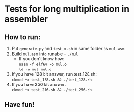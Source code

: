 # Tests for long multiplication in assembler

## How to run:

1. Put `generate.py` and `test_x.sh` in same folder as `mul.asm`
2. Build `mul.asm` into runable - `./mul`
      * If you don't know how:  
      `nasm -f elf64 -o mul.o`  
      `ld -o mul mul.o`
3. If you have 128 bit answer, run test_128.sh:  
`chmod +x test_128.sh && ./test_128.sh`  
4. If you have 256 bit answer:  
`chmod +x test_256.sh && ./test_256.sh`

## Have fun!
